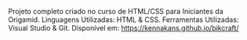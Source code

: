 Projeto completo criado no curso de HTML/CSS para Iniciantes da Origamid. 
Linguagens Utilizadas: HTML & CSS.
Ferramentas Utilizadas: Visual Studio & Git.
Disponível em: https://kennakans.github.io/bikcraft/
